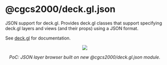 # @cgcs2000/deck.gl.json

JSON support for deck.gl. Provides deck.gl classes that support specifying deck.gl layers and views (and their props) using a JSON format.

See [deck.gl](http://deck.gl) for documentation.

<div align="center">
  <div>
    <img src="https://raw.github.com/uber-common/deck.gl-data/master/images/docs/json-layers.gif" />
    <p><i>PoC: JSON layer browser built on new @cgcs2000/deck.gl.json module.</i></p>
  </div>
</div>

